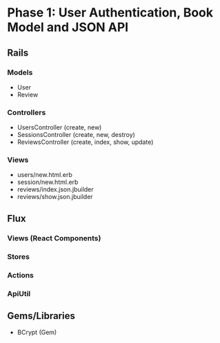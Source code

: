 # Phase 1: User Authentication, Book Model and JSON API

## Rails
### Models
* User
* Review

### Controllers
* UsersController (create, new)
* SessionsController (create, new, destroy)
* ReviewsController (create, index, show, update)

### Views
* users/new.html.erb
* session/new.html.erb
* reviews/index.json.jbuilder
* reviews/show.json.jbuilder

## Flux
### Views (React Components)

### Stores

### Actions

### ApiUtil

## Gems/Libraries
* BCrypt (Gem)
